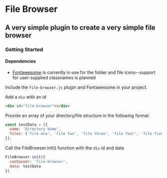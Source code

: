 # File Browser

## A very simple plugin to create a very simple file browser

### Getting Started

#### Dependencies  
- [Fontawesome](https://fontawesome.com/) is currently in use for the folder and file icons--support for user-supplied classnames is planned


Include the `file-browser.js` plugin and Fontawesome in your project.

Add a `div` with an id  
```html
<div id="file-browser"></div>
```

Provide an array of your directory/file structure in the following format  
```javascript
const testData = [{  
  name: 'Directory Name',
  files: ['file one', 'file two', 'file three', 'file four', 'file five']
}];
```

Call the FileBrowser.init() function with the `div` id and data   
```javascript
FileBrowser.init({
  container: 'file-browser',
  data: testData
})
```